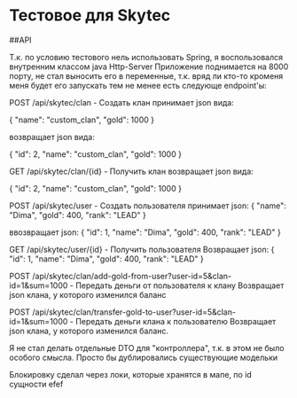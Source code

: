 # Тестовое для Skytec

##API

Т.к. по условию тестового нель использовать Spring, я воспользовался внутренним классом java Http-Server
Приложение поднимается на 8000 порту, не стал выносить его в переменные, т.к. вряд ли кто-то кроменя меня будет его запускать
тем не менее есть следующе endpoint'ы:

POST /api/skytec/clan - Создать клан
принимает json вида:

{
"name": "custom_clan",
"gold": 1000
}

возвращает json вида:

{
"id": 2,
"name": "custom_clan",
"gold": 1000
}

GET /api/skytec/clan/{id} - Получить клан
возвращает json вида:

{
"id": 2,
"name": "custom_clan",
"gold": 1000
}

POST /api/skytec/user - Создать пользователя
принимает json:
{
"name": "Dima",
"gold": 400,
"rank": "LEAD"
}

ввозвращает json:
{
"id": 1,
"name": "Dima",
"gold": 400,
"rank": "LEAD"
}

GET /api/skytec/user/{id} - Получить пользователя
Возвращает json:
{
"id": 1,
"name": "Dima",
"gold": 400,
"rank": "LEAD"
}

POST /api/skytec/clan/add-gold-from-user?user-id=5&clan-id=1&sum=1000 - Передать деньги от пользователя к клану
Возвращает json клана, у которого изменился баланс

POST /api/skytec/clan/transfer-gold-to-user?user-id=5&clan-id=1&sum=1000 - Передать деньги клана к пользователю
Возвращает json клана, у которого изменился баланс.

Я не стал делать отдельные DTO для "контроллера", т.к. в этом не было особого смысла. Просто бы дублировались существующие модельки

Блокировку сделал через локи, которые хранятся в мапе, по id сущности
efef